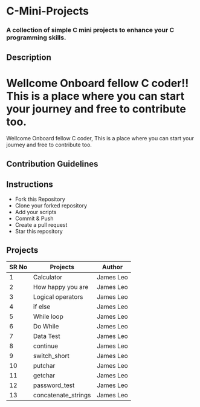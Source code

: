 # C-Mini-Projects
### A collection of simple C mini projects to enhance your C programming skills.


## Description


Wellcome Onboard fellow C coder!! This is a place where you can start your journey and free to contribute too.
=======
Wellcome Onboard fellow C coder, This is a place where you can start your journey and free to contribute too.


## Contribution Guidelines

## Instructions
* Fork this Repository
* Clone your forked repository
* Add your scripts
* Commit & Push
* Create a pull request
* Star this repository

## Projects


|SR No |Projects  | Author|
--- | --- | ---|
|1|Calculator|James Leo|
|2|How happy you are|James Leo|
|3|Logical operators|James Leo|
|4|if else|James Leo|
|5|While loop|James Leo|
|6|Do While|James Leo|
|7|Data Test|James Leo|
|8|continue|James Leo|
|9|switch_short|James Leo|
|10|putchar|James Leo|
|11|getchar|James Leo|
|12|password_test|James Leo|
|13|concatenate_strings|James Leo|

